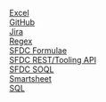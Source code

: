 [Excel](/random-code/excel-lent.md)<br />
[GitHub](/random-code/github.md)<br />
[Jira](/random-code/jira.md)<br />
[Regex](/random-code/regex.md)<br />
[SFDC Formulae](/random-code/sfdc-formula.md)<br />
[SFDC REST/Tooling API](/random-code/sfdc-rest-tool.md)<br />
[SFDC SOQL](/random-code/sfdc-soql.md)<br />
[Smartsheet](/random-code/smartsheet.md)<br />
[SQL](/random-code/sql-ish.md)
